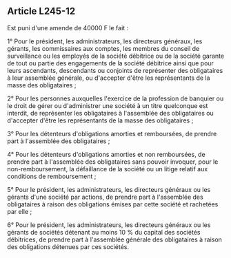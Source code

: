 Article L245-12
----
Est puni d'une amende de 40000 F le fait :

1° Pour le président, les administrateurs, les directeurs généraux, les gérants,
les commissaires aux comptes, les membres du conseil de surveillance ou les
employés de la société débitrice ou de la société garante de tout ou partie des
engagements de la société débitrice ainsi que pour leurs ascendants, descendants
ou conjoints de représenter des obligataires à leur assemblée générale, ou
d'accepter d'être les représentants de la masse des obligataires ;

2° Pour les personnes auxquelles l'exercice de la profession de banquier ou le
droit de gérer ou d'administrer une société à un titre quelconque est interdit,
de représenter les obligataires à l'assemblée des obligataires ou d'accepter
d'être les représentants de la masse des obligataires ;

3° Pour les détenteurs d'obligations amorties et remboursées, de prendre part à
l'assemblée des obligataires ;

4° Pour les détenteurs d'obligations amorties et non remboursées, de prendre
part à l'assemblée des obligataires sans pouvoir invoquer, pour le
non-remboursement, la défaillance de la société ou un litige relatif aux
conditions de remboursement ;

5° Pour le président, les administrateurs, les directeurs généraux ou les
gérants d'une société par actions, de prendre part à l'assemblée des
obligataires à raison des obligations émises par cette société et rachetées par
elle ;

6° Pour le président, les administrateurs, les directeurs généraux ou les
gérants de sociétés détenant au moins 10 % du capital des sociétés débitrices,
de prendre part à l'assemblée générale des obligataires à raison des obligations
détenues par ces sociétés.

